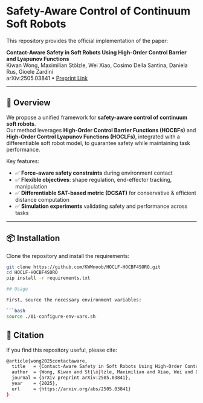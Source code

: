 # Safety-Aware Control of Continuum Soft Robots

This repository provides the official implementation of the paper:

**Contact-Aware Safety in Soft Robots Using High-Order Control Barrier and Lyapunov Functions**  
Kiwan Wong, Maximilian Stölzle, Wei Xiao, Cosimo Della Santina, Daniela Rus, Gioele Zardini  
arXiv:2505.03841 • [Preprint Link](https://arxiv.org/abs/2505.03841)

---

## 🚀 Overview

We propose a unified framework for **safety-aware control of continuum soft robots**.  
Our method leverages **High-Order Control Barrier Functions (HOCBFs)** and **High-Order Control Lyapunov Functions (HOCLFs)**, integrated with a differentiable soft robot model, to guarantee safety while maintaining task performance.

Key features:

- ✅ **Force-aware safety constraints** during environment contact  
- ✅ **Flexible objectives**: shape regulation, end-effector tracking, manipulation  
- ✅ **Differentiable SAT-based metric (DCSAT)** for conservative & efficient distance computation  
- ✅ **Simulation experiments** validating safety and performance across tasks  

---

## 📦 Installation

Clone the repository and install the requirements:

```bash
git clone https://github.com/KWWnoob/HOCLF-HOCBF4SORO.git
cd HOCLF-HOCBF4SORO
pip install -r requirements.txt

## Usage

First, source the necessary environment variables:

```bash
source ./01-configure-env-vars.sh
```

## 📖 Citation
If you find this repository useful, please cite:

```bash
@article{wong2025contactaware,
  title   = {Contact-Aware Safety in Soft Robots Using High-Order Control Barrier and Lyapunov Functions},
  author  = {Wong, Kiwan and St{\ö}lzle, Maximilian and Xiao, Wei and Della Santina, Cosimo and Rus, Daniela and Zardini, Gioele},
  journal = {arXiv preprint arXiv:2505.03841},
  year    = {2025},
  url     = {https://arxiv.org/abs/2505.03841}
}
